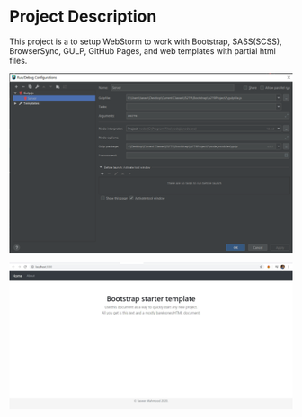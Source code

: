 # Project Description
This project is a to setup WebStorm to work with Bootstrap, SASS(SCSS), BrowserSync, GULP, GitHub Pages, and web templates 
with partial html files.



![WebStorm Gulp Config](screenshots/gulp.png)

![WebStorm Gulp Config](screenshots/B.JPG)

